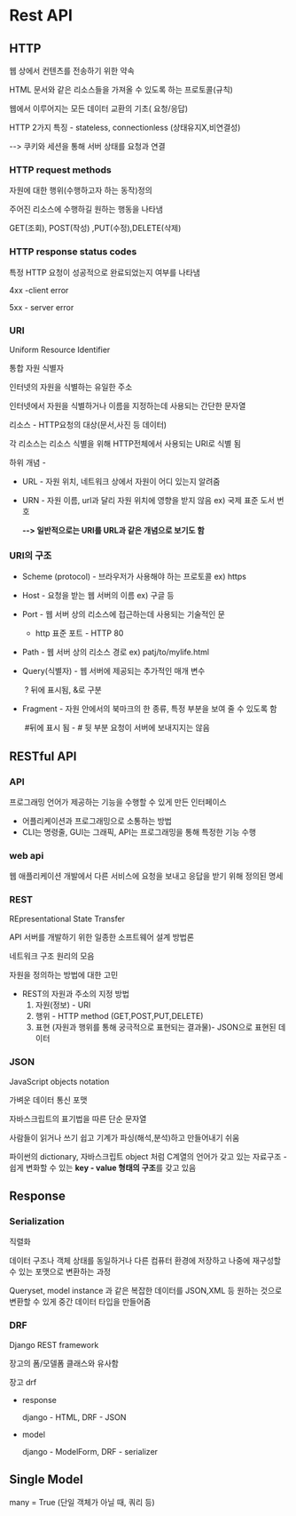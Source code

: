 # Rest API

## HTTP

웹 상에서 컨텐츠를 전송하기 위한 약속

HTML 문서와 같은 리소스들을 가져올 수 있도록 하는 프로토콜(규칙)

웹에서 이루어지는 모든 데이터 교환의 기초( 요청/응답)

HTTP 2가지 특징 - stateless, connectionless (상태유지X,비연결성)

--> 쿠키와 세션을 통해 서버 상태를 요청과 연결

### HTTP request methods

자원에 대한 행위(수행하고자 하는 동작)정의

주어진 리소스에 수행하길 원하는 행동을 나타냄

GET(조회), POST(작성) ,PUT(수정),DELETE(삭제)

### HTTP response status codes

특정 HTTP 요청이 성공적으로 완료되었는지 여부를 나타냄

4xx -client error

5xx - server error

### URI

Uniform Resource Identifier

통합 자원 식별자

인터넷의 자원을 식별하는 유일한 주소

인터넷에서 자원을 식별하거나 이름을 지정하는데 사용되는 간단한 문자열



리소스 - HTTP요청의 대상(문서,사진 등 데이터)

각 리소스는 리소스 식별을 위해 HTTP전체에서 사용되는 URI로 식별 됨

하위 개념 - 

- URL - 자원 위치, 네트워크 상에서 자원이 어디 있는지 알려줌

- URN - 자원 이름, url과 달리 자원 위치에 영향을 받지 않음  ex) 국제 표준 도서 번호

  **--> 일반적으로는 URI를 URL과 같은 개념으로 보기도 함**

### URI의 구조

- Scheme (protocol) - 브라우저가 사용해야 하는 프로토콜 ex) https

- Host - 요청을 받는 웹 서버의 이름 ex) 구글 등

- Port - 웹 서버 상의 리소스에 접근하는데 사용되는 기술적인 문

  - http 표준 포트 - HTTP 80

- Path - 웹 서버 상의 리소스 경로  ex) patj/to/mylife.html

- Query(식별자) - 웹 서버에 제공되는 추가적인 매개 변수

  ​                             ? 뒤에 표시됨, &로 구분

- Fragment - 자원 안에서의 북마크의 한 종류, 특정 부분을 보여 줄 수 있도록 함

  ​                      #뒤에 표시 됨 - # 뒷 부분 요청이 서버에 보내지지는 않음



## RESTful API

### API

프로그래밍 언어가 제공하는 기능을 수행할 수 있게 만든 인터페이스

- 어플리케이션과 프로그래밍으로 소통하는 방법
- CLI는 명령줄, GUI는 그래픽, API는 프로그래밍을 통해 특정한 기능 수행

### web api

웹 애플리케이션 개발에서 다른 서비스에 요청을 보내고 응답을 받기 위해 정의된 명세

### REST

REpresentational State Transfer

API 서버를 개발하기 위한 일종한 소프트웨어 설계 방법론

네트워크 구조 원리의 모음

자원을 정의하는 방법에 대한 고민 

- REST의 자원과 주소의 지정 방법
  1. 자원(정보) - URI
  2. 행위 - HTTP method (GET,POST,PUT,DELETE)
  3. 표현 (자원과 행위를 통해 궁극적으로 표현되는 결과물)- JSON으로 표현된 데이터

### JSON

JavaScript objects notation

가벼운 데이터 통신 포맷

자바스크립트의 표기법을 따른 단순 문자열

사람들이 읽거나 쓰기 쉽고 기계가 파싱(해석,분석)하고 만들어내기 쉬움

파이썬의 dictionary, 자바스크립트 object 처럼 C계열의 언어가 갖고 있는 자료구조 - 쉽게 변화할 수 있는 **key - value 형태의 구조**를 갖고 있음



## Response

### Serialization

직렬화

데이터 구조나 객체 상태를 동일하거나 다른 컴퓨터 환경에 저장하고 나중에 재구성할 수 있는 포맷으로 변환하는 과정

Queryset, model instance 과 같은 복잡한 데이터를  JSON,XML 등 원하는 것으로 변환할 수 있게 중간 데이터 타입을 만들어줌 



### DRF

Django REST framework

장고의 폼/모델폼 클래스와 유사함

장고   drf

- response 

  django - HTML,  DRF -  JSON

- model  

  django - ModelForm, DRF - serializer



## Single Model

many = True (단일 객체가 아닐 때, 쿼리 등)
